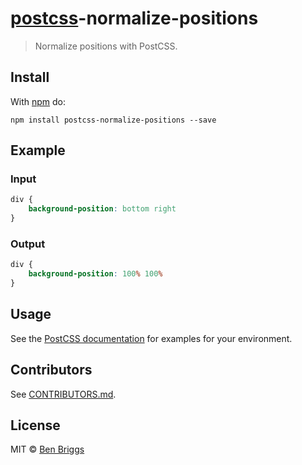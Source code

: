 # [postcss][postcss]-normalize-positions

> Normalize positions with PostCSS.

## Install

With [npm](https://npmjs.org/package/postcss-normalize-positions) do:

```
npm install postcss-normalize-positions --save
```

## Example

### Input

```css
div {
    background-position: bottom right
}
```

### Output

```css
div {
    background-position: 100% 100%
}
``` 

## Usage

See the [PostCSS documentation](https://github.com/postcss/postcss#usage) for
examples for your environment.

## Contributors

See [CONTRIBUTORS.md](https://github.com/cssnano/cssnano/blob/master/CONTRIBUTORS.md).

## License

MIT © [Ben Briggs](http://beneb.info)

[postcss]: https://github.com/postcss/postcss
